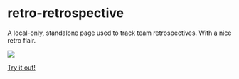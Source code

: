 # retro-retrospective
A local-only, standalone page used to track team retrospectives. With a nice retro flair.

![](https://i.imgur.com/0S4HITp.png)

[Try it out!](https://rawgit.com/EyeOfMidas/retro-retrospective/master/index.html)
